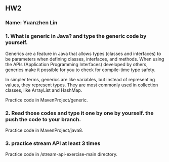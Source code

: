 ## HW2
### Name: Yuanzhen Lin

### 1. What is generic in Java? and type the generic code by yourself.
Generics are a feature in Java that allows types (classes and interfaces) to be parameters when defining classes, interfaces, and methods. When using the APIs (Application Programming Interfaces) developed by others, generics make it possible for you to check for compile-time type safety.

In simpler terms, generics are like variables, but instead of representing values, they represent types. They are most commonly used in collection classes, like ArrayList and HashMap.

Practice code in MavenProject/generic.

### 2. Read those codes and type it one by one by yourself. the push the code to your branch.
Practice code in MavenProject/java8.

### 3. practice stream API at least 3 times
Practice code in /stream-api-exercise-main directory.





